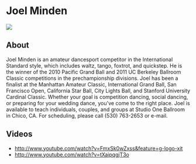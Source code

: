 # Joel Minden
<img src="https://s1dancefest.s3.amazonaws.com/Joel%20Minden.jpg" />

## About
Joel Minden is an amateur dancesport competitor in the International Standard style, which includes waltz, tango, foxtrot, and quickstep. He is the winner of the 2010 Pacific Grand Ball and 2011 UC Berkeley Ballroom Classic competitions in the prechampionship divisions. Joel has been a finalist at the Manhattan Amateur Classic, International Grand Ball, San Francisco Open, California Star Ball, City Lights Ball, and Stanford University Cardinal Classic. Whether your goal is competition dancing, social dancing, or preparing for your wedding dance, you've come to the right place. Joel is available to teach individuals, couples, and groups at Studio One Ballroom in Chico, CA. For scheduling, please call (530) 763-2653 or e-mail.


## Videos
* http://www.youtube.com/watch?v=FmxSk0wZxss&feature=g-logo-xit
* http://www.youtube.com/watch?v=tXaipqgjT3o

